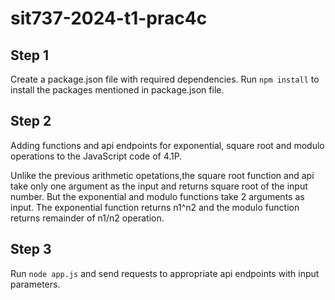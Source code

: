 # sit737-2024-t1-prac4c

## Step 1
Create a package.json file with required dependencies. Run `npm install` to install the packages mentioned in package.json file.

## Step 2
Adding functions and api endpoints for exponential, square root and modulo operations to the JavaScript code of 4.1P. <br>

Unlike the previous arithmetic opetations,the square root function and api take only one argument as the input and returns square root of the input number. But the exponential and modulo functions take 2 arguments as input. The exponential function returns n1^n2 and the modulo function returns remainder of n1/n2 operation.

## Step 3
Run `node app.js` and send requests to appropriate api endpoints with input parameters.